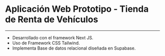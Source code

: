 # Aplicación Web Prototipo - Tienda de Renta de Vehículos

---------------------

- Desarrollado con el framework Next JS.
- Uso de Framework CSS Tailwind.
- Implementa Base de datos relacional diseñada en Supabase.
  
